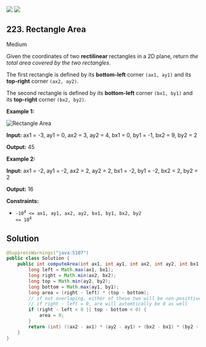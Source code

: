 [![](https://img.shields.io/github/stars/javadev/LeetCode-in-Java?label=Stars&style=flat-square)](https://github.com/javadev/LeetCode-in-Java)
[![](https://img.shields.io/github/forks/javadev/LeetCode-in-Java?label=Fork%20me%20on%20GitHub%20&style=flat-square)](https://github.com/javadev/LeetCode-in-Java/fork)

## 223\. Rectangle Area

Medium

Given the coordinates of two **rectilinear** rectangles in a 2D plane, return _the total area covered by the two rectangles_.

The first rectangle is defined by its **bottom-left** corner `(ax1, ay1)` and its **top-right** corner `(ax2, ay2)`.

The second rectangle is defined by its **bottom-left** corner `(bx1, by1)` and its **top-right** corner `(bx2, by2)`.

**Example 1:**

![Rectangle Area](https://assets.leetcode.com/uploads/2021/05/08/rectangle-plane.png)

**Input:** ax1 = -3, ay1 = 0, ax2 = 3, ay2 = 4, bx1 = 0, by1 = -1, bx2 = 9, by2 = 2

**Output:** 45 

**Example 2:**

**Input:** ax1 = -2, ay1 = -2, ax2 = 2, ay2 = 2, bx1 = -2, by1 = -2, bx2 = 2, by2 = 2

**Output:** 16 

**Constraints:**

*   <code>-10<sup>4</sup> <= ax1, ay1, ax2, ay2, bx1, by1, bx2, by2 <= 10<sup>4</sup></code>

## Solution

```java
@SuppressWarnings("java:S107")
public class Solution {
    public int computeArea(int ax1, int ay1, int ax2, int ay2, int bx1, int by1, int bx2, int by2) {
        long left = Math.max(ax1, bx1);
        long right = Math.min(ax2, bx2);
        long top = Math.min(ay2, by2);
        long bottom = Math.max(ay1, by1);
        long area = (right - left) * (top - bottom);
        // if not overlaping, either of these two will be non-posittive
        // if right - left = 0, are will automtically be 0 as well
        if (right - left < 0 || top - bottom < 0) {
            area = 0;
        }
        return (int) ((ax2 - ax1) * (ay2 - ay1) + (bx2 - bx1) * (by2 - by1) - area);
    }
}
```